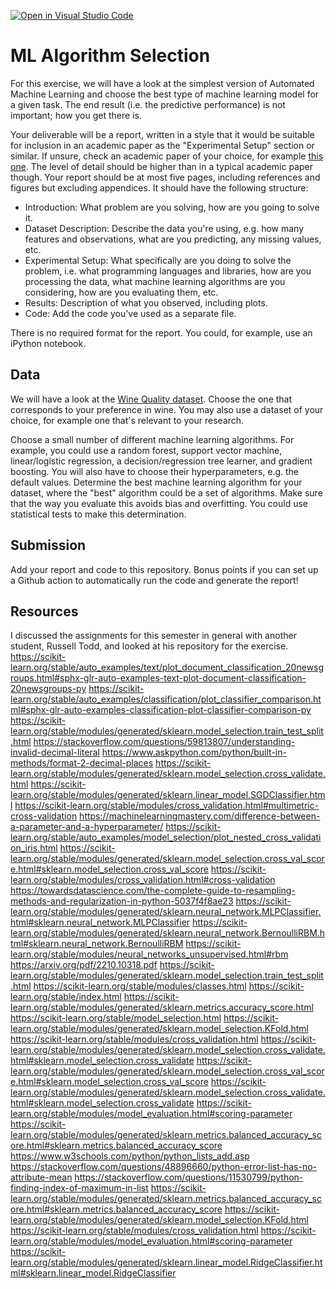 [![Open in Visual Studio Code](https://classroom.github.com/assets/open-in-vscode-718a45dd9cf7e7f842a935f5ebbe5719a5e09af4491e668f4dbf3b35d5cca122.svg)](https://classroom.github.com/online_ide?assignment_repo_id=11789042&assignment_repo_type=AssignmentRepo)
# ML Algorithm Selection

For this exercise, we will have a look at the simplest version of Automated
Machine Learning and choose the best type of machine learning model for a given
task. The end result (i.e. the predictive performance) is not important; how
you get there is.

Your deliverable will be a report, written in a style that it
would be suitable for inclusion in an academic paper as the "Experimental
Setup" section or similar. If unsure, check an academic paper of your choice,
for example [this one](https://www.eecs.uwyo.edu/~larsko/papers/pulatov_opening_2022-1.pdf). The
level of detail should be higher than in a typical academic paper though. Your
report should be at most five pages, including references and figures but
excluding appendices. It should have the following structure:
- Introduction: What problem are you solving, how are you going to solve it.
- Dataset Description: Describe the data you're using, e.g. how many features and observations, what are you predicting, any missing values, etc.
- Experimental Setup: What specifically are you doing to solve the problem, i.e. what programming languages and libraries, how are you processing the data, what machine learning algorithms are you considering, how are you evaluating them, etc.
- Results: Description of what you observed, including plots.
- Code: Add the code you've used as a separate file.

There is no required format for the report. You could, for example, use an
iPython notebook.

## Data

We will have a look at the [Wine Quality
dataset](https://archive-beta.ics.uci.edu/dataset/186/wine+quality). Choose the
one that corresponds to your preference in wine. You may also use a dataset of
your choice, for example one that's relevant to your research.

Choose a small number of different machine learning algorithms. For example, you
could use a random forest, support vector machine, linear/logistic regression, a
decision/regression tree learner, and gradient boosting. You will also have to
choose their hyperparameters, e.g. the default values. Determine the best
machine learning algorithm for your dataset, where the "best" algorithm could be
a set of algorithms. Make sure that the way you evaluate this avoids bias and
overfitting. You could use statistical tests to make this determination.

## Submission

Add your report and code to this repository. Bonus points if you can set up a
Github action to automatically run the code and generate the report!

## Resources

I discussed the assignments for this semester in general with another student, Russell Todd, and looked at his repository for the exercise.
https://scikit-learn.org/stable/auto_examples/text/plot_document_classification_20newsgroups.html#sphx-glr-auto-examples-text-plot-document-classification-20newsgroups-py
https://scikit-learn.org/stable/auto_examples/classification/plot_classifier_comparison.html#sphx-glr-auto-examples-classification-plot-classifier-comparison-py
https://scikit-learn.org/stable/modules/generated/sklearn.model_selection.train_test_split.html
https://stackoverflow.com/questions/59813807/understanding-invalid-decimal-literal
https://www.askpython.com/python/built-in-methods/format-2-decimal-places
https://scikit-learn.org/stable/modules/generated/sklearn.model_selection.cross_validate.html
https://scikit-learn.org/stable/modules/generated/sklearn.linear_model.SGDClassifier.html
https://scikit-learn.org/stable/modules/cross_validation.html#multimetric-cross-validation
https://machinelearningmastery.com/difference-between-a-parameter-and-a-hyperparameter/
https://scikit-learn.org/stable/auto_examples/model_selection/plot_nested_cross_validation_iris.html
https://scikit-learn.org/stable/modules/generated/sklearn.model_selection.cross_val_score.html#sklearn.model_selection.cross_val_score
https://scikit-learn.org/stable/modules/cross_validation.html#cross-validation
https://towardsdatascience.com/the-complete-guide-to-resampling-methods-and-regularization-in-python-5037f4f8ae23
https://scikit-learn.org/stable/modules/generated/sklearn.neural_network.MLPClassifier.html#sklearn.neural_network.MLPClassifier
https://scikit-learn.org/stable/modules/generated/sklearn.neural_network.BernoulliRBM.html#sklearn.neural_network.BernoulliRBM
https://scikit-learn.org/stable/modules/neural_networks_unsupervised.html#rbm
https://arxiv.org/pdf/2210.10318.pdf
https://scikit-learn.org/stable/modules/generated/sklearn.model_selection.train_test_split.html
https://scikit-learn.org/stable/modules/classes.html
https://scikit-learn.org/stable/index.html
https://scikit-learn.org/stable/modules/generated/sklearn.metrics.accuracy_score.html
https://scikit-learn.org/stable/model_selection.html
https://scikit-learn.org/stable/modules/generated/sklearn.model_selection.KFold.html
https://scikit-learn.org/stable/modules/cross_validation.html
https://scikit-learn.org/stable/modules/generated/sklearn.model_selection.cross_validate.html#sklearn.model_selection.cross_validate
https://scikit-learn.org/stable/modules/generated/sklearn.model_selection.cross_val_score.html#sklearn.model_selection.cross_val_score
https://scikit-learn.org/stable/modules/generated/sklearn.model_selection.cross_validate.html#sklearn.model_selection.cross_validate
https://scikit-learn.org/stable/modules/model_evaluation.html#scoring-parameter
https://scikit-learn.org/stable/modules/generated/sklearn.metrics.balanced_accuracy_score.html#sklearn.metrics.balanced_accuracy_score
https://www.w3schools.com/python/python_lists_add.asp
https://stackoverflow.com/questions/48896660/python-error-list-has-no-attribute-mean
https://stackoverflow.com/questions/11530799/python-finding-index-of-maximum-in-list
https://scikit-learn.org/stable/modules/generated/sklearn.metrics.balanced_accuracy_score.html#sklearn.metrics.balanced_accuracy_score
https://scikit-learn.org/stable/modules/generated/sklearn.model_selection.KFold.html
https://scikit-learn.org/stable/modules/cross_validation.html
https://scikit-learn.org/stable/modules/model_evaluation.html#scoring-parameter
https://scikit-learn.org/stable/modules/generated/sklearn.linear_model.RidgeClassifier.html#sklearn.linear_model.RidgeClassifier




